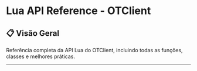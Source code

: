 # Lua API Reference - OTClient

## 📋 Visão Geral

Referência completa da API Lua do OTClient, incluindo todas as funções, classes e melhores práticas.

---

